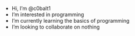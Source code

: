 - Hi, I’m @c0balt1
- I’m interested in programming 
- I’m currently learning the basics of programming
- I’m looking to collaborate on nothing

<!---
c0balt1/c0balt1 is a ✨ special ✨ repository because its `README.md` (this file) appears on your GitHub profile.
You can click the Preview link to take a look at your changes.
--->

